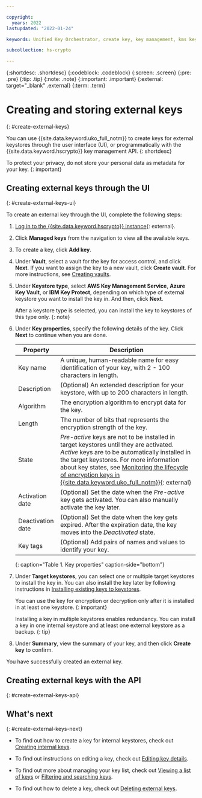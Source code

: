 ```yaml
---

copyright:
  years: 2022
lastupdated: "2022-01-24"

keywords: Unified Key Orchestrator, create key, key management, kms key, UKO key

subcollection: hs-crypto

---
```


{:shortdesc: .shortdesc}
{:codeblock: .codeblock}
{:screen: .screen}
{:pre: .pre}
{:tip: .tip}
{:note: .note}
{:important: .important}
{:external: target="_blank" .external}
{:term: .term}


# Creating and storing external keys
{: #create-external-keys}

You can use {{site.data.keyword.uko_full_notm}} to create keys for external keystores through the user interface (UI), or programmatically with the {{site.data.keyword.hscrypto}} key management API.
{: shortdesc}

To protect your privacy, do not store your personal data as metadata for your key.
{: important}

## Creating external keys through the UI
{: #create-external-keys-ui}

To create an external key through the UI, complete the following steps:

1. [Log in to the {{site.data.keyword.hscrypto}} instance](https://cloud.ibm.com/login){: external}.
2. Click **Managed keys** from the navigation to view all the available keys.
3. To create a key, click **Add key**.
4. Under **Vault**, select a vault for the key for access control, and click **Next**. 
    If you want to assign the key to a new vault, click **Create vault**. For more instructions, see [Creating vaults](/docs/hs-crypto?topic=hs-crypto-create-vaults). 
5. Under **Keystore type**, select **AWS Key Management Service**, **Azure Key Vault**, or **IBM Key Protect**, depending on which type of external keystore you want to install the key in. And then, click **Next**.

    After a keystore type is selected, you can install the key to keystores of this type only.
    {: note} 
6. Under **Key properties**, specify the following details of the key. Click **Next** to continue when you are done.

    |       Property	     |                         Description                       |
    |----------------------|-----------------------------------------------------------|
    | Key name             | A unique, human-readable name for easy identification of your key, with 2 - 100 characters in length. |
    | Description          | (Optional) An extended description for your keystore, with up to 200 characters in length. |
    | Algorithm            | The encryption algorithm to encrypt data for the key.     |
    | Length               | The number of bits that represents the encryption strength of the key.   |
    | State                | _Pre-active_ keys are not to be installed in target keystores until they are activated. _Active_ keys are to be automatically installed in the target keystores. For more information about key states, see [Monitoring the lifecycle of encryption keys in {{site.data.keyword.uko_full_notm}}](/docs/hs-crypto?topic=hs-crypto-uko-key-states){: external} |
    | Activation date      | (Optional) Set the date when the _Pre-active_ key gets activated. You can also manually activate the key later. |
    | Deactivation date    | (Optional) Set the date when the key gets expired. After the expiration date, the key moves into the _Deactivated_ state.  |
    | Key tags             | (Optional) Add pairs of names and values to identify your key.  |
    {: caption="Table 1. Key properties" caption-side="bottom"}

7. Under **Target keystores**, you can select one or multiple target keystores to install the key in. You can also install the key later by following instructions in [Installing existing keys to keystores](/docs/hs-crypto?topic=hs-crypto-install-key-keystores).

    You can use the key for encryption or decryption only after it is installed in at least one keystore.
    {: important}

    Installing a key in multiple keystores enables redundancy. You can install a key in one internal keystore and at least one external keystore as a backup.
    {: tip} 
8. Under **Summary**, view the summary of your key, and then click **Create key** to confirm.

You have successfully created an external key. 


## Creating external keys with the API
{: #create-external-keys-api}






## What's next
{: #create-external-keys-next}

- To find out how to create a key for internal keystores, check out [Creating internal keys](/docs/hs-crypto?topic=hs-crypto-create-internal-keys).
  
- To find out instructions on editing a key, check out [Editing key details](/docs/hs-crypto?topic=hs-crypto-edit-kms-keys).
  
- To find out more about managing your key list, check out [Viewing a list of keys](/docs/hs-crypto?topic=hs-crypto-view-key-list) or [Filtering and searching keys](/docs/hs-crypto?topic=hs-crypto-search-key-list).
  
- To find out how to delete a key, check out [Deleting external keys](/docs/hs-crypto?topic=hs-crypto-delete-external-keys).
  


